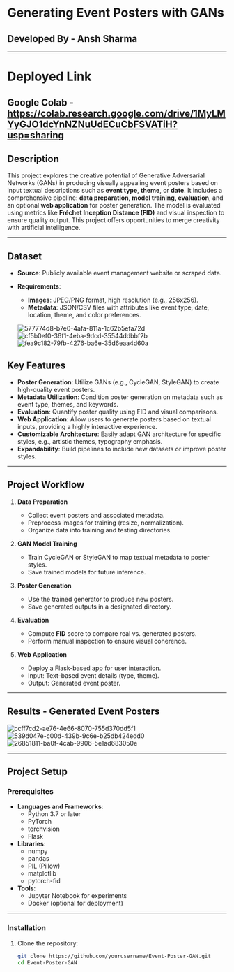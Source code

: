 # Generating Event Posters with GANs
## Developed By - Ansh Sharma
---
# Deployed Link 
## Google Colab - https://colab.research.google.com/drive/1MyLMYyGJO1dcYnNZNuUdECuCbFSVATiH?usp=sharing

## **Description**
This project explores the creative potential of Generative Adversarial Networks (GANs) in producing visually appealing event posters based on input textual descriptions such as **event type**, **theme**, or **date**. It includes a comprehensive pipeline: **data preparation, model training, evaluation**, and an optional **web application** for poster generation. The model is evaluated using metrics like **Fréchet Inception Distance (FID)** and visual inspection to ensure quality output. This project offers opportunities to merge creativity with artificial intelligence.

---
## **Dataset**
- **Source**: Publicly available event management website  or scraped data.
- **Requirements**:  
  - **Images**: JPEG/PNG format, high resolution (e.g., 256x256).
  - **Metadata**: JSON/CSV files with attributes like event type, date, location, theme, and color preferences.
    
   ![577774d8-b7e0-4afa-811a-1c62b5efa72d](https://github.com/user-attachments/assets/861a8efd-e9e3-45f7-888e-66a5de9e53ea)
   ![cf5b0ef0-36f1-4eba-9dcd-35544ddbbf2b](https://github.com/user-attachments/assets/4d947788-f75f-4722-8ae1-563031226f26)
  ![fea9c182-79fb-4276-ba6e-35d6eaa4d60a](https://github.com/user-attachments/assets/2f770ffa-9335-4ccd-be3f-f8937bf84697)






## **Key Features**
- **Poster Generation**: Utilize GANs (e.g., CycleGAN, StyleGAN) to create high-quality event posters.
- **Metadata Utilization**: Condition poster generation on metadata such as event type, themes, and keywords.
- **Evaluation**: Quantify poster quality using FID and visual comparisons.
- **Web Application**: Allow users to generate posters based on textual inputs, providing a highly interactive experience.
- **Customizable Architecture**: Easily adapt GAN architecture for specific styles, e.g., artistic themes, typography emphasis.
- **Expandability**: Build pipelines to include new datasets or improve poster styles.

---

## **Project Workflow**
1. **Data Preparation**
   - Collect event posters and associated metadata.
   - Preprocess images for training (resize, normalization).
   - Organize data into training and testing directories.

2. **GAN Model Training**
   - Train CycleGAN or StyleGAN to map textual metadata to poster styles.
   - Save trained models for future inference.

3. **Poster Generation**
   - Use the trained generator to produce new posters.
   - Save generated outputs in a designated directory.

4. **Evaluation**
   - Compute **FID** score to compare real vs. generated posters.
   - Perform manual inspection to ensure visual coherence.

5. **Web Application**
   - Deploy a Flask-based app for user interaction.
   - Input: Text-based event details (type, theme).
   - Output: Generated event poster.

---
## Results - Generated Event Posters
![ccff7cd2-ae76-4e66-8070-755d370dd5f1](https://github.com/user-attachments/assets/c3e4d83e-10f6-4560-b10f-beacbd2ae505)
![539d047e-c00d-439b-9c6e-b25db424edd0](https://github.com/user-attachments/assets/f469c964-3f98-4d4a-8f6f-b81fcf756fee)
![26851811-ba0f-4cab-9906-5e1ad683050e](https://github.com/user-attachments/assets/df82505c-db3a-4c25-8f31-8b46055f3365)





---

## **Project Setup**




### **Prerequisites**
- **Languages and Frameworks**:
  - Python 3.7 or later
  - PyTorch
  - torchvision
  - Flask
- **Libraries**:
  - numpy
  - pandas
  - PIL (Pillow)
  - matplotlib
  - pytorch-fid
- **Tools**:
  - Jupyter Notebook for experiments
  - Docker (optional for deployment)

---

### **Installation**

1. Clone the repository:
   ```bash
   git clone https://github.com/yourusername/Event-Poster-GAN.git
   cd Event-Poster-GAN
